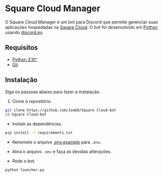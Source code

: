 # Square Cloud Manager

O Square Cloud Manager é um bot para Discord que permtie gerenciar suas aplicações hospedadas na [Square Cloud](https://squarecloud.app/).
O bot foi desenvolvido em [Python](https://python.org) usando [discord.py](https://github.com/Rapptz/discord.py).

## Requisitos

- [Python 3.10^](https://python.org)
- [Git](https://git-scm.com/)

## Instalação

Siga os passoas abaixo para fazer a instalação.

1. Clone o repositório.

```bash
git clone https://github.com/Joab0/Square Cloud-bot
cd Square Cloud-bot
```

- Instale as dependências.

```bash
pip install -r requirements.txt
```

- Renomeie o arquivo [.env.example](.env.example) para `.env`.

- Abra o arquivo `.env` e faça as devidas alterações.

- Rode o bot.

```bash
python launcher.py
```
